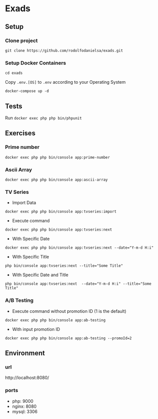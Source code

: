 # Exads

## Setup

### Clone project
`git clone https://github.com/rodolfodanielsa/exads.git`

### Setup Docker Containers
`cd exads`

Copy `.env.[OS]` to `.env` according to your Operating System

`docker-compose up -d`

## Tests

Run `docker exec php php bin/phpunit`

## Exercises

### Prime number

`docker exec php php bin/console app:prime-number`

### Ascii Array

`docker exec php php bin/console app:ascii-array`

### TV Series
- Import Data

`docker exec php php bin/console app:tvseries:import`

- Execute command

`docker exec php php bin/console app:tvseries:next`

- With Specific Date

`docker exec php php bin/console app:tvseries:next --date="Y-m-d H:i"`

- With Specific Title

`php bin/console app:tvseries:next --title="Some Title"`

- With Specific Date and Title

`php bin/console app:tvseries:next  --date="Y-m-d H:i" --title="Some Title"`

### A/B Testing

- Execute command without promotion ID (1 is the default)

`docker exec php php bin/console app:ab-testing`

- With input promotion ID

`docker exec php php bin/console app:ab-testing --promoId=2`

## Environment

### url
http://localhost:8080/

### ports

- php: 9000
- nginx: 8080
- mysql: 3306